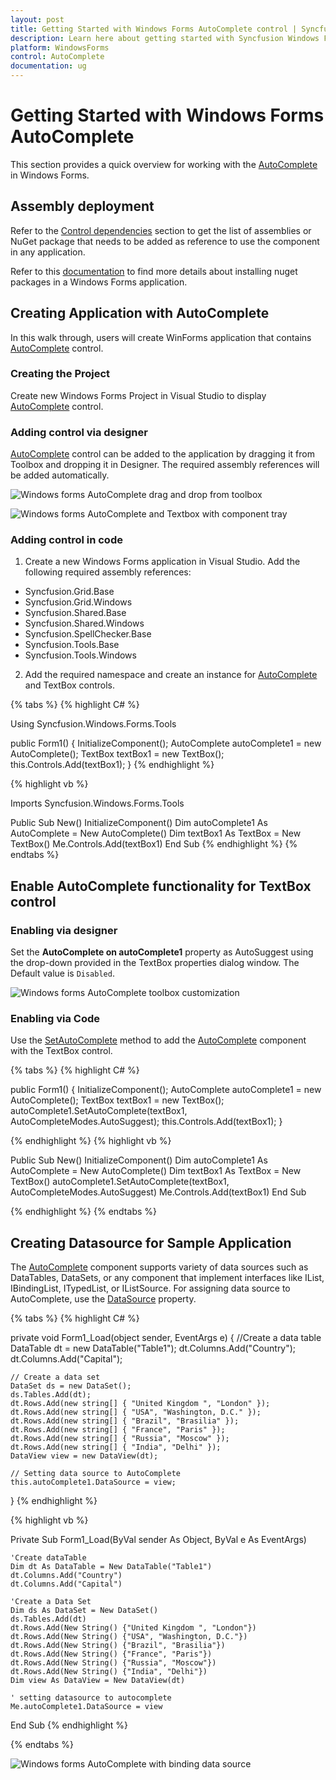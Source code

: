 ```yaml
---
layout: post
title: Getting Started with Windows Forms AutoComplete control | Syncfusion
description: Learn here about getting started with Syncfusion Windows Forms AutoComplete control and more details.
platform: WindowsForms
control: AutoComplete
documentation: ug
---
```


# Getting Started with Windows Forms AutoComplete

This section provides a quick overview for working with the [AutoComplete](https://help.syncfusion.com/cr/windowsforms/Syncfusion.Windows.Forms.Tools.AutoComplete.html) in Windows Forms.

## Assembly deployment

Refer to the [Control dependencies](https://help.syncfusion.com/windowsforms/control-dependencies#autocomplete) section to get the list of assemblies or NuGet package that needs to be added as reference to use the component in any application.

Refer to this [documentation](https://help.syncfusion.com/windowsforms/visual-studio-integration/nuget-packages) to find more details about installing nuget packages in a Windows Forms application.

## Creating Application with AutoComplete

In this walk through, users will create WinForms application that contains [AutoComplete](https://help.syncfusion.com/cr/windowsforms/Syncfusion.Windows.Forms.Tools.AutoComplete.html) control.

### Creating the Project

Create new Windows Forms Project in Visual Studio to display [AutoComplete](https://help.syncfusion.com/cr/windowsforms/Syncfusion.Windows.Forms.Tools.AutoComplete.html) control.

### Adding control via designer

[AutoComplete](https://help.syncfusion.com/cr/windowsforms/Syncfusion.Windows.Forms.Tools.AutoComplete.html) control can be added to the application by dragging it from Toolbox and dropping it in Designer. The required assembly references will be added automatically.

![Windows forms AutoComplete drag and drop from toolbox](GettingStarted_images/AutoComplete_Toolbox.png)

![Windows forms AutoComplete and Textbox with component tray](GettingStarted_images/AutoComplete_Inform.png)

### Adding control in code

1. Create a new Windows Forms application in Visual Studio. Add the following required assembly references:

* Syncfusion.Grid.Base
* Syncfusion.Grid.Windows
* Syncfusion.Shared.Base
* Syncfusion.Shared.Windows
* Syncfusion.SpellChecker.Base
* Syncfusion.Tools.Base
* Syncfusion.Tools.Windows

2. Add the required namespace and create an instance for [AutoComplete](https://help.syncfusion.com/cr/windowsforms/Syncfusion.Windows.Forms.Tools.AutoComplete.html) and TextBox controls.

{% tabs %}
{% highlight C# %}

Using Syncfusion.Windows.Forms.Tools

public Form1()
{
    InitializeComponent();
    AutoComplete autoComplete1 = new AutoComplete();
    TextBox textBox1 = new TextBox();
    this.Controls.Add(textBox1);
}
{% endhighlight %}

{% highlight vb %}

Imports Syncfusion.Windows.Forms.Tools

Public Sub New()
    InitializeComponent()
    Dim autoComplete1 As AutoComplete = New AutoComplete()
    Dim textBox1 As TextBox = New TextBox()
    Me.Controls.Add(textBox1)
End Sub
{% endhighlight %}
{% endtabs %}

## Enable AutoComplete functionality for TextBox control

### Enabling via designer

Set the **AutoComplete on autoComplete1** property as AutoSuggest using the drop-down provided in the TextBox properties dialog window. The Default value is `Disabled`.

![Windows forms AutoComplete toolbox customization](GettingStarted_images/Autocomplete_Propertywindow.png)

### Enabling via Code

Use the [SetAutoComplete](https://help.syncfusion.com/cr/windowsforms/Syncfusion.Windows.Forms.Tools.AutoComplete.html#Syncfusion_Windows_Forms_Tools_AutoComplete_SetAutoComplete_System_Windows_Forms_Control_Syncfusion_Windows_Forms_Tools_AutoCompleteModes_) method to add the [AutoComplete](https://help.syncfusion.com/cr/windowsforms/Syncfusion.Windows.Forms.Tools.AutoComplete.html) component with the TextBox control.

{% tabs %}
{% highlight C# %}

public Form1()
{
    InitializeComponent();
    AutoComplete autoComplete1 = new AutoComplete();
    TextBox textBox1 = new TextBox();
    autoComplete1.SetAutoComplete(textBox1, AutoCompleteModes.AutoSuggest);
    this.Controls.Add(textBox1);
}

{% endhighlight %}
{% highlight vb %}

Public Sub New()
    InitializeComponent()
    Dim autoComplete1 As AutoComplete = New AutoComplete()
    Dim textBox1 As TextBox = New TextBox()
    autoComplete1.SetAutoComplete(textBox1, AutoCompleteModes.AutoSuggest)
    Me.Controls.Add(textBox1)
End Sub

{% endhighlight %}
{% endtabs %}

## Creating Datasource for Sample Application

The [AutoComplete](https://help.syncfusion.com/cr/windowsforms/Syncfusion.Windows.Forms.Tools.AutoComplete.html) component supports variety of data sources such as DataTables, DataSets, or any component that implement interfaces like IList, IBindingList, ITypedList, or IListSource. For assigning data source to AutoComplete, use the [DataSource](https://help.syncfusion.com/cr/windowsforms/Syncfusion.Windows.Forms.Tools.AutoComplete.html#Syncfusion_Windows_Forms_Tools_AutoComplete_DataSource) property.

{% tabs %}
{% highlight C# %}

private void Form1_Load(object sender, EventArgs e)
{
    //Create a data table
    DataTable dt = new DataTable("Table1");
    dt.Columns.Add("Country");
    dt.Columns.Add("Capital");

    // Create a data set
    DataSet ds = new DataSet();
    ds.Tables.Add(dt);
    dt.Rows.Add(new string[] { "United Kingdom ", "London" });
    dt.Rows.Add(new string[] { "USA", "Washington, D.C." });
    dt.Rows.Add(new string[] { "Brazil", "Brasilia" });
    dt.Rows.Add(new string[] { "France", "Paris" });
    dt.Rows.Add(new string[] { "Russia", "Moscow" });
    dt.Rows.Add(new string[] { "India", "Delhi" });
    DataView view = new DataView(dt);

    // Setting data source to AutoComplete
    this.autoComplete1.DataSource = view;
}
{% endhighlight %}

{% highlight vb %}

Private Sub Form1_Load(ByVal sender As Object, ByVal e As EventArgs)

    'Create dataTable
    Dim dt As DataTable = New DataTable("Table1")
    dt.Columns.Add("Country")
    dt.Columns.Add("Capital")

    'Create a Data Set
    Dim ds As DataSet = New DataSet()
    ds.Tables.Add(dt)
    dt.Rows.Add(New String() {"United Kingdom ", "London"})
    dt.Rows.Add(New String() {"USA", "Washington, D.C."})
    dt.Rows.Add(New String() {"Brazil", "Brasilia"})
    dt.Rows.Add(New String() {"France", "Paris"})
    dt.Rows.Add(New String() {"Russia", "Moscow"})
    dt.Rows.Add(New String() {"India", "Delhi"})
    Dim view As DataView = New DataView(dt)

    ' setting datasource to autocomplete
    Me.autoComplete1.DataSource = view
End Sub
{% endhighlight %}

{% endtabs %}

![Windows forms AutoComplete with binding data source](GettingStarted_images/AutoComplete_datasourceform.png)
